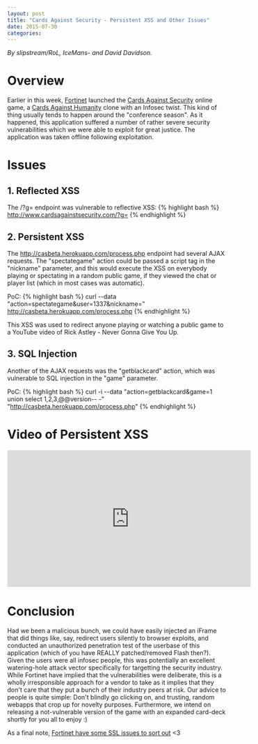 ```yaml
---
layout: post
title: "Cards Against Security - Persistent XSS and Other Issues"
date: 2015-07-30
categories:
---
```


*By slipstream/RoL, IceMans- and David Davidson.*

# Overview
Earlier in this week, [Fortinet][fortinet] launched the [Cards Against Security][cardsagainstsecurity] online game, a [Cards Against Humanity][cardsagainsthumanity] clone with an Infosec twist. This kind of thing usually tends to happen around the "conference season". As it happened, this application suffered a number of rather severe security vulnerabilities which we were able to exploit for great justice. The application was taken offline following exploitation.

# Issues

## 1. Reflected XSS
The /?g= endpoint was vulnerable to reflective XSS:
{% highlight bash %}
http://www.cardsagainstsecurity.com/?g=<script>alert(1);</script>
{% endhighlight %}

## 2. Persistent XSS
The http://casbeta.herokuapp.com/process.php endpoint had several AJAX requests. The "spectategame" action could be passed a script tag in the "nickname" parameter, and this would execute the XSS on everybody playing or spectating in a random public game, if they viewed the chat or player list (which in most cases was automatic).

PoC: 
{% highlight bash %}
curl --data "action=spectategame&user=1337&nickname=<script>alert('fix me');</script>" http://casbeta.herokuapp.com/process.php 
{% endhighlight %}

This XSS was used to redirect anyone playing or watching a public game to a YouTube video of Rick Astley - Never Gonna Give You Up.

## 3. SQL Injection
Another of the AJAX requests was the "getblackcard" action, which was vulnerable to SQL injection in the "game" parameter.

PoC: 
{% highlight bash %}
curl -i --data "action=getblackcard&game=1 union select 1,2,3,@@version-- -" "http://casbeta.herokuapp.com/process.php"
{% endhighlight %}

# Video of Persistent XSS
<iframe width="560" height="315" src="https://www.youtube.com/embed/yhBqfaHTLPE" frameborder="0" allowfullscreen></iframe>

# Conclusion
Had we been a malicious bunch, we could have easily injected an iFrame that did things like, say, redirect users silently to browser exploits, and conducted an unauthorized penetration test of the userbase of this application (which of you have REALLY patched/removed Flash then?).  
Given the users were all infosec people, this was potentially an excellent watering-hole attack vector specifically for targetting the security industry. While Fortinet have implied that the vulnerabilities were deliberate, this is a wholly irresponsible approach for a vendor to take as it implies that they don't care that they put a bunch of their industry peers at risk. Our advice to people is quite simple: Don't blindly go clicking on, and trusting, random webapps that crop up for novelty purposes. Furthermore, we intend on releasing a not-vulnerable version of the game with an expanded card-deck shortly for you all to enjoy :)

As a final note, [Fortinet have some SSL issues to sort out][fortissl] <3

[fortinet]: http://www.fortinet.com/
[cardsagainstsecurity]: http://www.cardsagainstsecurity.com
[cardsagainsthumanity]: https://cardsagainsthumanity.com/
[fortissl]: https://www.ssllabs.com/ssltest/analyze.html?d=fortinet.com
